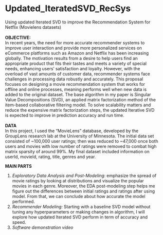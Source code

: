 # Updated_IteratedSVD_RecSys
Using updated Iterated SVD to improve the Recommendation System for Netflix (Movielens datasets)<br />
<br />
**OBJECTIVE:**<br />
In recent years, the need for more accurate recommender systems to improve user interaction and provide more personalized services on eCommerce platforms such as Amazon and Netflix has been increasing globally. The motivation results from a desire to help users find an appropriate product that fits their tastes and meets a variety of special needs, enhancing users’ satisfaction and loyalty.  However, with the overload of vast amounts of customer data, recommender systems face challenges in processing data robustly and accurately. This proposal focuses on designing a movie recommendation system that works for offline and online processes, meaning performs well when new data is added to the original dataset.  The base algorithm in my paper is Singular Value Decompositions (SVD), an applied matrix factorization method of the item-based collaborative filtering model. To solve scalability matters and reduce the expensive matrix factorization steps, the updated Iterative SVD is expected to improve in prediction accuracy and run time. 
<br />
<br />
**DATA**<br />
In this project, I used the “MovieLens” database, developed by the GroupLens research lab at the University of Minnesota.
The initial data set consisted of ~100,000 user ratings; then was reduced to ~47,000 once both users and movies with low number of ratings were removed to combat high matrix sparsity of around 99%. My final dataset included information on userId, movieId, rating, title, genres and year.

**MAIN PARTS**
1. *Exploratory Data Analysis and Post-Modeling:* emphasize the spread of movie ratings by looking at distributions and visualize the popular movies in each genre. Moreover, the EDA post-modeling step helps me figure out the differences between initial ratings and ratings after using model. From that, we can conclude about how accurate the model performed.
2. *Recommender Modeling:* Starting with a baseline SVD model without tuning any hyperparameters or making changes in algorithm, I will explore how updated Iterated SVD perform in term of accuracy and speed.
3. *Software demonstration video*

